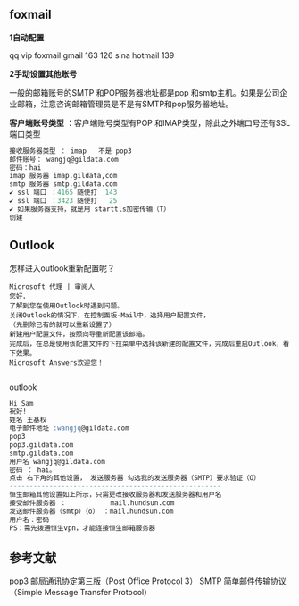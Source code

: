 

## foxmail

**1自动配置**

qq vip foxmail gmail 163 126 sina hotmail  139



**2手动设置其他账号**

一般的邮箱账号的SMTP 和POP服务器地址都是pop 和smtp主机。如果是公司企业邮箱，注意咨询邮箱管理员是不是有SMTP和pop服务器地址。

**客户端账号类型** ：客户端账号类型有POP 和IMAP类型，除此之外端口号还有SSL端口类型

```sql
接收服务器类型 ： imap   不是 pop3
邮件账号： wangjq@gildata.com
密码：hai
imap 服务器 imap.gildata,com 
smtp 服务器 smtp.gildata.com 
✔ ssl 端口 ：4165 随便打  143
✔ ssl 端口 ：3423 随便打   25
✔ 如果服务器支持，就是用 starttls加密传输（T）
创建
```





## Outlook

怎样进入outlook重新配置呢？

```
Microsoft 代理 | 审阅人
您好，
了解到您在使用Outlook时遇到问题。
关闭Outlook的情况下，在控制面板-Mail中，选择用户配置文件，
（先删除已有的就可以重新设置了）
新建用户配置文件，按照向导重新配置该邮箱。
完成后，在总是使用该配置文件的下拉菜单中选择该新建的配置文件，完成后重启Outlook，看下效果。
Microsoft Answers欢迎您！
 
```

outlook

```sql
Hi Sam
祝好!
姓名 王基权 
电子邮件地址 :wangjq@gildata.com
pop3 
pop3.gildata.com
smtp.gildata.com
用户名 wangjq@gildata.com
密码 ： hai。
点击 右下角的其他设置， 发送服务器 勾选我的发送服务器（SMTP）要求验证（O）
-----------------------------------------------------
恒生邮箱其他设置如上所示，只需更改接收服务器和发送服务器和用户名
接受邮件服务器 ：			mail.hundsun.com
发送邮件服务器（smtp）（o） ：mail.hundsun.com
用户名：密码
PS：需先拨通恒生vpn，才能连接恒生邮箱服务器
```





## 参考文献

pop3 邮局通讯协定第三版（Post Office Protocol 3）
SMTP  简单邮件传输协议（Simple Message Transfer Protocol）